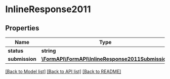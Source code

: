 # InlineResponse2011

## Properties
Name | Type | Description | Notes
------------ | ------------- | ------------- | -------------
**status** | **string** |  |
**submission** | [**\FormAPI\FormAPI\InlineResponse2011Submission**](InlineResponse2011Submission.md) |  | [optional]

[[Back to Model list]](../README.md#documentation-for-models) [[Back to API list]](../README.md#documentation-for-api-endpoints) [[Back to README]](../README.md)


